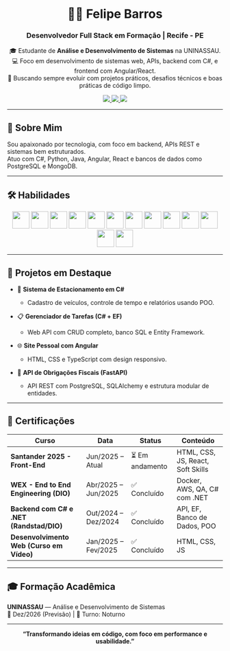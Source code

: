 <h1 align="center">👨‍💻 Felipe Barros</h1>
<h3 align="center">Desenvolvedor Full Stack em Formação | Recife - PE</h3>

<p align="center">
  🎓 Estudante de <strong>Análise e Desenvolvimento de Sistemas</strong> na UNINASSAU.<br>
  💻 Foco em desenvolvimento de sistemas web, APIs, backend com C#, e frontend com Angular/React.<br>
  🚀 Buscando sempre evoluir com projetos práticos, desafios técnicos e boas práticas de código limpo.
</p>

<p align="center">
  <a href="mailto:feliperafaelbarross@gmail.com">
    <img src="https://img.shields.io/badge/Gmail-D14836?style=for-the-badge&logo=gmail&logoColor=white" />
  </a>
  <a href="https://github.com/Felipe-Rafael-Barros">
    <img src="https://img.shields.io/badge/GitHub-181717?style=for-the-badge&logo=github&logoColor=white" />
  </a>
  <a href="https://wa.me/5581987904287">
    <img src="https://img.shields.io/badge/WhatsApp-25D366?style=for-the-badge&logo=whatsapp&logoColor=white" />
  </a>
</p>

---

## 🧠 Sobre Mim

Sou apaixonado por tecnologia, com foco em backend, APIs REST e sistemas bem estruturados.  
Atuo com C#, Python, Java, Angular, React e bancos de dados como PostgreSQL e MongoDB.

---

## 🛠️ Habilidades

<p align="center">
  <img src="https://cdn.jsdelivr.net/gh/devicons/devicon/icons/csharp/csharp-original.svg" width="40" />
  <img src="https://cdn.jsdelivr.net/gh/devicons/devicon/icons/python/python-original.svg" width="40" />
  <img src="https://cdn.jsdelivr.net/gh/devicons/devicon/icons/java/java-original.svg" width="40" />
  <img src="https://cdn.jsdelivr.net/gh/devicons/devicon/icons/javascript/javascript-original.svg" width="40" />
  <img src="https://cdn.jsdelivr.net/gh/devicons/devicon/icons/typescript/typescript-original.svg" width="40" />
  <img src="https://cdn.jsdelivr.net/gh/devicons/devicon/icons/html5/html5-original.svg" width="40" />
  <img src="https://cdn.jsdelivr.net/gh/devicons/devicon/icons/css3/css3-original.svg" width="40" />
  <img src="https://cdn.jsdelivr.net/gh/devicons/devicon/icons/angularjs/angularjs-original.svg" width="40" />
  <img src="https://cdn.jsdelivr.net/gh/devicons/devicon/icons/react/react-original.svg" width="40" />
  <img src="https://cdn.jsdelivr.net/gh/devicons/devicon/icons/postgresql/postgresql-original.svg" width="40" />
  <img src="https://cdn.jsdelivr.net/gh/devicons/devicon/icons/mongodb/mongodb-original.svg" width="40" />
  <img src="https://cdn.jsdelivr.net/gh/devicons/devicon/icons/docker/docker-original.svg" width="40" />
  <img src="https://cdn.jsdelivr.net/gh/devicons/devicon/icons/git/git-original.svg" width="40" />
</p>

---

## 🧩 Projetos em Destaque

- 🚗 **Sistema de Estacionamento em C#**
  - Cadastro de veículos, controle de tempo e relatórios usando POO.

- 📋 **Gerenciador de Tarefas (C# + EF)**
  - Web API com CRUD completo, banco SQL e Entity Framework.

- 🌐 **Site Pessoal com Angular**
  - HTML, CSS e TypeScript com design responsivo.

- 🧾 **API de Obrigações Fiscais (FastAPI)**
  - API REST com PostgreSQL, SQLAlchemy e estrutura modular de entidades.

---

## 🏅 Certificações

| Curso | Data | Status | Conteúdo |
|-------|------|--------|----------|
| **Santander 2025 - Front-End** | Jun/2025 – Atual | ⏳ Em andamento | HTML, CSS, JS, React, Soft Skills |
| **WEX - End to End Engineering (DIO)** | Abr/2025 – Jun/2025 | ✅ Concluído | Docker, AWS, QA, C# com .NET |
| **Backend com C# e .NET (Randstad/DIO)** | Out/2024 – Dez/2024 | ✅ Concluído | API, EF, Banco de Dados, POO |
| **Desenvolvimento Web (Curso em Vídeo)** | Jan/2025 – Fev/2025 | ✅ Concluído | HTML, CSS, JS |

---

## 🎓 Formação Acadêmica

**UNINASSAU** — Análise e Desenvolvimento de Sistemas  
📅 Dez/2026 (Previsão) | 🌙 Turno: Noturno


---


<p align="center">
  <strong>“Transformando ideias em código, com foco em performance e usabilidade.”</strong>
</p>
